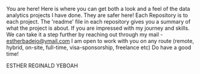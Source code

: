 You are here!
Here is where you can get both a look and a feel of the data analytics projects I have done. They are safer here!
Each Repository is to each project. The 'readme' file in each repository gives you a summary of what the project is about.
If you are impressed with my journey and skills. We can take it a step further by reaching out through my mail - estherbadejo@ymail.com 
I am open to work with you on any route (remote, hybrid, on-site, full-time, visa-sponsorship, freelance etc)
Do have a good time!

ESTHER REGINALD YEBOAH
<!---
ERY-DS/ERY-DS is a ✨ special ✨ repository because its `README.md` (this file) appears on your GitHub profile.
You can click the Preview link to take a look at your changes.
--->
